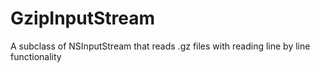 GzipInputStream
===============

A subclass of NSInputStream that reads .gz files with reading line by line functionality